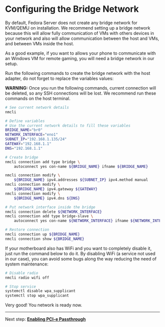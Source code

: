 # Configuring the Bridge Network

By default, Fedora Server does not create any bridge network for KVM/QEMU on installation. We recommend setting up a bridge network because this will allow fully communication of VMs with others devices in your network and also will allow communication between the host and VMs, and between VMs inside the host.

As a good example, if you want to allows your phone to communicate with an Windows VM for remote gaming, you will need a bridge network in our setup.

Run the following commands to create the bridge network with the host adapter, do not forget to replace the variables values:

**WARNING:** Once you run the following commands, current connection will be deleted, so any SSH connections will be lost. We recommend run these commands on the host terminal.

```bash
# See current network details
nmcli

# Define variables
# Use the current network details to fill these variables
BRIDGE_NAME="br0"
NETWORK_INTERFACE="eno1"
SUBNET_IP="192.168.1.135/24"
GATEWAY="192.168.1.1"
DNS="192.168.1.1"

# Create bridge
nmcli connection add type bridge \
    autoconnect yes con-name ${BRIDGE_NAME} ifname ${BRIDGE_NAME}

nmcli connection modify \
    ${BRIDGE_NAME} ipv4.addresses ${SUBNET_IP} ipv4.method manual
nmcli connection modify \
    ${BRIDGE_NAME} ipv4.gateway ${GATEWAY}
nmcli connection modify \
    ${BRIDGE_NAME} ipv4.dns ${DNS}

# Put network interface inside the bridge
nmcli connection delete ${NETWORK_INTERFACE}
nmcli connection add type bridge-slave \
    autoconnect yes con-name ${NETWORK_INTERFACE} ifname ${NETWORK_INTERFACE} master ${BRIDGE_NAME}

# Restore connection
nmcli connection up ${BRIDGE_NAME}
nmcli connection show ${BRIDGE_NAME}
```

If your motherboard also has WiFi and you want to completely disable it, just run the command below to do it. By disabling WiFi (a service not used in our case), you can avoid some bugs along the way reducing the need of system maintenance:

```bash
# Disable radio
nmcli radio wifi off

# Stop service
systemctl disable wpa_supplicant
systemctl stop wpa_supplicant
```

Very good! You network is ready now.

----

Next step: **[Enabling PCI-e Passthrough](2%20-%20PCI-e%20Passthrough.md)**
